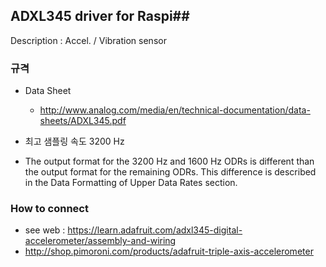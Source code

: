 

## ADXL345 driver for Raspi##
Description : Accel. / Vibration sensor

### 규격
 - Data Sheet
   - http://www.analog.com/media/en/technical-documentation/data-sheets/ADXL345.pdf  
 - 최고 샘플링 속도 3200 Hz

 - The output format for the 3200 Hz and 1600 Hz ODRs is different than the output format for the remaining ODRs. This difference is described in the Data Formatting of Upper Data Rates section.

### How to connect 
   - see web : https://learn.adafruit.com/adxl345-digital-accelerometer/assembly-and-wiring
   - http://shop.pimoroni.com/products/adafruit-triple-axis-accelerometer



